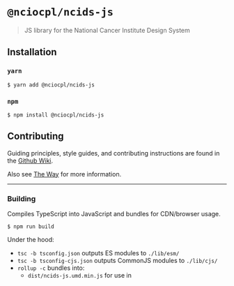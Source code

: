 # `@nciocpl/ncids-js`

> JS library for the National Cancer Institute Design System

## Installation

### `yarn`

```shell
$ yarn add @nciocpl/ncids-js
```

### `npm`

```shell
$ npm install @nciocpl/ncids-js
```

## Contributing

Guiding principles, style guides, and contributing instructions are found in the [Github Wiki](https://github.com/NCIOCPL/ncids/wiki/Technical-JS-Component-Design-Overview).

Also see [The Way](https://github.com/NCIOCPL/ncids/wiki/The-Way) for more information.

---

### Building

Compiles TypeScript into JavaScript and bundles for CDN/browser usage.

```shell
$ npm run build
```

Under the hood:
* `tsc -b tsconfig.json` outputs ES modules to `./lib/esm/`
* `tsc -b tsconfig-cjs.json` outputs CommonJS modules to `./lib/cjs/`
* `rollup -c` bundles into:
   * `dist/ncids-js.umd.min.js` for use in <script> tags (UMD/global)
   * `dist/ncids-js.esm.min.js` for modern browsers or ESM-aware CDNs

---

### Testing

Tests are built with [`@testing-library/jest-dom`](https://testing-library.com/docs/ecosystem-jest-dom/).

```shell
$ npm run test
```

Tests should live in a `__tests__` directory and expects a file name that matches `**/?(*.)+(test).[jt]s?(x)`. I.e.:
* `../__tests__/filename.test.ts`

Tests expect consistent `it` usages within a `describe` scope.
```javascript
describe('foo', () => {
  it('bar', () => {
    expect(screen.getbyRole('foobar'));
  });
});
```

---

### Linting

ESlint rules should follow standards described in [`@nciocpl/eslint-config-vanilla-js`](https://github.com/NCIOCPL/cgov-standards-xt/tree/develop/packages/eslint-config-vanilla-js)

```shell
$ npm run lint
```
